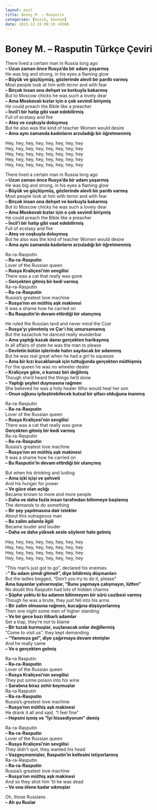 ```yaml
---
layout: post
title: Boney M. – Rasputin
categories: [muzik, boneym]
date: 2023-12-10 09:19 +0300
---
```


# Boney M. – Rasputin Türkçe Çeviri

There lived a certain man in Russia long ago <br>
**– Uzun zaman önce Rusya’da bir adam yaşarmış <br>**
He was big and strong, in his eyes a flaming glow <br>
**– Büyük ve güçlüymüş, gözlerinde alevli bir parıltı varmış <br>**
Most people look at him with terror and with fear <br>
**– Birçok insan ona dehşet ve korkuyla bakarmış <br>**
But to Moscow chicks he was such a lovely dear <br>
**– Ama Moskovalı kızlar için o çok sevimli biriymiş <br>**
He could preach the Bible like a preacher <br>
**– İncil’i bir hatip gibi vaat edebilirmiş <br>**
Full of ecstasy and fire <br>
**– Ateş ve coşkuyla doluymuş <br>**
But he also was the kind of teacher Women would desire <br>
**– Ama aynı zamanda kadınların arzuladığı bir öğretmenmiş**

Hey, hey, hey, hey, hey, hey, hey, hey <br>
Hey, hey, hey, hey, hey, hey, hey, hey <br>
Hey, hey, hey, hey, hey, hey, hey, hey <br>
Hey, hey, hey, hey, hey, hey, hey, hey <br>
Hey, hey, hey, hey, hey, hey, hey, hey

There lived a certain man in Russia long ago <br>
**– Uzun zaman önce Rusya’da bir adam yaşarmış <br>**
He was big and strong, in his eyes a flaming glow <br>
**– Büyük ve güçlüymüş, gözlerinde alevli bir parıltı varmış <br>**
Most people look at him with terror and with fear <br>
**– Birçok insan ona dehşet ve korkuyla bakarmış <br>**
But to Moscow chicks he was such a lovely dear <br>
**– Ama Moskovalı kızlar için o çok sevimli biriymiş <br>**
He could preach the Bible like a preacher <br>
**– İncil’i bir hatip gibi vaat edebilirmiş <br>**
Full of ecstasy and fire <br>
**– Ateş ve coşkuyla doluymuş <br>**
But he also was the kind of teacher Women would desire <br>
**– Ama aynı zamanda kadınların arzuladığı bir öğretmenmiş**

Ra-ra-Rasputin <br>
**– Ra-ra-Rasputin <br>**
Lover of the Russian queen <br>
**– Rusya Kraliçesi’nin sevgilisi <br>**
There was a cat that really was gone <br>
**– Gerçekten gitmiş bir kedi varmış <br>**
Ra-ra-Rasputin <br>
**– Ra-ra-Rasputin <br>**
Russia’s greatest love machine <br>
**– Rusya’nın en müthiş aşk makinesi <br>**
It was a shame how he carried on <br>
**– Bu Rasputin’in devam ettirdiği bir utançmış**

He ruled the Russian land and never mind the Czar <br>
**– Rusya’yı yönetmiş ve Çar’ı hiç umursamamış <br>**
But the kazachok he danced really wunderbar <br>
**– Ama yaptığı kazak dansı gerçekten harikaymış <br>**
In all affairs of state he was the man to please <br>
**– Devletin bütün işlerinde hatırı sayılacak bir adammış <br>**
But he was real great when he had a girl to squeeze <br>
**– Ama bir kızı kucaklamak için tuttuğunda gerçekten müthişmiş <br>**
For the queen he was no wheeler dealer <br>
**– Kraliçeye göre, o kurnaz biri değilmiş <br>**
Though she’d heard the things he’d done <br>
**– Yaptığı şeyleri duymasına rağmen <br>**
She believed he was a holy healer Who would heal her son <br>
**– Onun oğlunu iyileştirebilecek kutsal bir şifacı olduğuna inanmış**

Ra-ra-Rasputin <br>
**– Ra-ra-Rasputin <br>**
Lover of the Russian queen <br>
**– Rusya Kraliçesi’nin sevgilisi <br>**
There was a cat that really was gone <br>
**Gerçekten gitmiş bir kedi varmış <br>**
Ra-ra-Rasputin <br>
**– Ra-ra-Rasputin <br>**
Russia’s greatest love machine <br>
**– Rusya’nın en müthiş aşk makinesi <br>**
It was a shame how he carried on <br>
**– Bu Rasputin’in devam ettirdiği bir utançmış**

But when his drinking and lusting <br>
**– Ama içki içişi ve şehveti <br>**
And his hunger for power <br>
**– Ve güce olan açlığı <br>**
Became known to more and more people <br>
**– Daha ve daha fazla insan tarafından bilinmeye başlamış <br>**
The demands to do something <br>
**– Bir şey yapılmasına dair istekler <br>**
About this outrageous man <br>
**– Bu zalim adamla ilgili <br>**
Became louder and louder <br>
**– Daha ve daha yüksek sesle söylenir hale gelmiş <br>**

Hey, hey, hey, hey, hey, hey, hey, hey <br>
Hey, hey, hey, hey, hey, hey, hey, hey <br>
Hey, hey, hey, hey, hey, hey, hey, hey <br>
Hey, hey, hey, hey, hey, hey, hey, hey

“This man’s just got to go”, declared his enemies <br>
**-” Bu adam şimdi gitmeli”, diye bildirmiş düşmanları <br>**
But the ladies begged, “Don’t you try to do it, please” <br>
**Ama bayanlar yalvarmışlar, “Bunu yapmaya çalışmayın, lütfen” <br>**
No doubt this Rasputin had lots of hidden charms <br>
**– Şüphe yoktu ki bu adamın bilinmeyen bir sürü cazibesi varmış <br>**
Though he was a brute, they just fell into his arms <br>
**– Bir zalim olmasına rağmen, kucağına düşüyorlarmış <br>**
Then one night some men of higher standing <br>
**– Ve bir gece bazı itibarlı adamlar <br>**
Set a trap, they’re not to blame <br>
**– Bir tuzak kurmuşlar, suçlanacak onlar değillermiş <br>**
“Come to visit us”, they kept demanding <br>
**– “Yanımıza gel”, diye çağırmaya devam etmişler <br>**
And he really came <br>
**– Ve o gerçekten gelmiş**

Ra-ra Rasputin <br>
**– Ra-ra-Rasputin <br>**
Lover of the Russian queen <br>
**– Rusya Kraliçesi’nin sevgilisi <br>**
They put some poison into his wine <br>
**– Şarabına biraz zehir koymuşlar <br>**
Ra-ra Rasputin <br>
**– Ra-ra-Rasputin <br>**
Russia’s greatest love machine <br>
**– Rusya’nın müthiş aşk makinesi <br>**
He drank it all and said, “I feel fine” <br>
**– Hepsini içmiş ve “İyi hissediyorum” demiş**

Ra-ra-Rasputin <br>
**– Ra-ra-Rasputin <br>**
Lover of the Russian queen <br>
**– Rusya Kraliçesi’nin sevgilisi <br>**
They didn’t quit, they wanted his head <br>
**– Vazgeçmemişler, Rasputin’in kellesini istiyorlarmış <br>**
Ra-ra-Rasputin <br>
**– Ra-ra-Rasputin <br>**
Russia’s greatest love machine <br>
**– Rusya’nın müthiş aşk makinesi <br>**
And so they shot him ’til he was dead <br>
**– Ve ona ölene kadar sıkmışlar**

Oh, those Russians <br>
**– Ah şu Ruslar**


